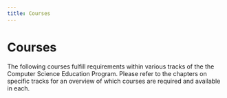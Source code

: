 ```yaml
---
title: Courses
---
```


# Courses

The following courses fulfill requirements within various tracks of the the Computer Science Education Program. Please refer to the chapters on specific tracks for an overview of which courses are required and available in each.
